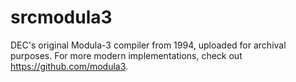 # srcmodula3
DEC's original Modula-3 compiler from 1994, uploaded for archival purposes.  For more modern implementations, check out https://github.com/modula3.
